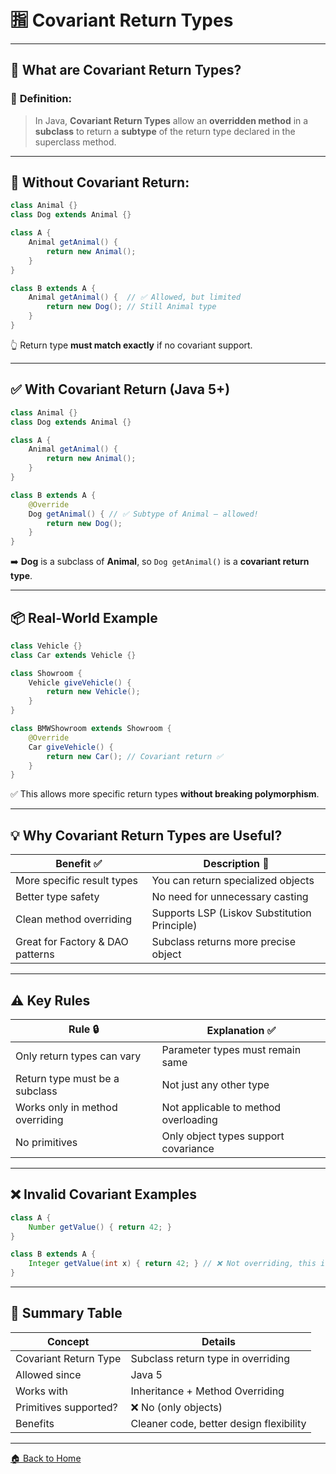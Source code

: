# 🈯 Covariant Return Types

---

## 🧠 What are Covariant Return Types?

### 📌 **Definition:**

> In Java, **Covariant Return Types** allow an **overridden method** in a **subclass** to return a **subtype** of the return type declared in the superclass method.

---

## 👀 Without Covariant Return:

```java
class Animal {}
class Dog extends Animal {}

class A {
    Animal getAnimal() {
        return new Animal();
    }
}

class B extends A {
    Animal getAnimal() {  // ✅ Allowed, but limited
        return new Dog(); // Still Animal type
    }
}
```

👆 Return type **must match exactly** if no covariant support.

---

## ✅ With Covariant Return (Java 5+)

```java
class Animal {}
class Dog extends Animal {}

class A {
    Animal getAnimal() {
        return new Animal();
    }
}

class B extends A {
    @Override
    Dog getAnimal() { // ✅ Subtype of Animal — allowed!
        return new Dog();
    }
}
```

➡️ **Dog** is a subclass of **Animal**, so `Dog getAnimal()` is a **covariant return type**.

---

## 📦 Real-World Example

```java
class Vehicle {}
class Car extends Vehicle {}

class Showroom {
    Vehicle giveVehicle() {
        return new Vehicle();
    }
}

class BMWShowroom extends Showroom {
    @Override
    Car giveVehicle() {
        return new Car(); // Covariant return ✅
    }
}
```

✅ This allows more specific return types **without breaking polymorphism**.

---

## 💡 Why Covariant Return Types are Useful?

| Benefit ✅                        | Description 🧠                               |
| -------------------------------- | -------------------------------------------- |
| More specific result types       | You can return specialized objects           |
| Better type safety               | No need for unnecessary casting              |
| Clean method overriding          | Supports LSP (Liskov Substitution Principle) |
| Great for Factory & DAO patterns | Subclass returns more precise object         |

---

## ⚠️ Key Rules

| Rule 🔒                         | Explanation ✅                        |
| ------------------------------- | ------------------------------------ |
| Only return types can vary      | Parameter types must remain same     |
| Return type must be a subclass  | Not just any other type              |
| Works only in method overriding | Not applicable to method overloading |
| No primitives                   | Only object types support covariance |

---

## ❌ Invalid Covariant Examples

```java
class A {
    Number getValue() { return 42; }
}

class B extends A {
    Integer getValue(int x) { return 42; } // ❌ Not overriding, this is overloading
}
```

---

## 🏁 Summary Table

| Concept               | Details                                 |
| --------------------- | --------------------------------------- |
| Covariant Return Type | Subclass return type in overriding      |
| Allowed since         | Java 5                                  |
| Works with            | Inheritance + Method Overriding         |
| Primitives supported? | ❌ No (only objects)                     |
| Benefits              | Cleaner code, better design flexibility |

---

[🏠 Back to Home](../../README.md)

